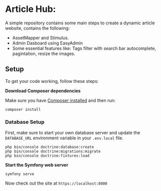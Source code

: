 # Article Hub:
A simple repository contains some main steps to create a dynamic article website, contains the following:
- AssetMapper and Stimulus.
- Admin Dasboard using EasyAdmin
- Some essential features like: Tags filter with search bar autocomplete, pagintation, resize the images. 

## Setup
To get your code working, follow these steps:

**Download Composer dependencies**

Make sure you have [Composer installed](https://getcomposer.org/download/)
and then run:

```
composer install
```

### Database Setup

First, make sure to start your own database server and update the `DATABASE_URL` environment variable in your `.env.local` file.

```
php bin/console doctrine:database:create
php bin/console doctrine:migrations:migrate
php bin/console doctrine:fixtures:load
```

**Start the Symfony web server**

```
symfony serve
```

Now check out the site at `https://localhost:8000`

